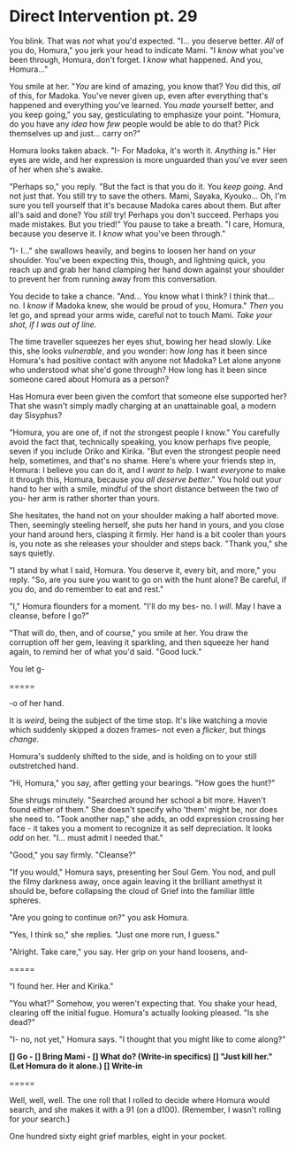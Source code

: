 # Direct Intervention pt. 29

You blink. That was *not* what you'd expected. "I... you deserve better. *All* of you do, Homura," you jerk your head to indicate Mami. "I *know* what you've been through, Homura, don't forget. I *know* what happened. And you, Homura..."

You smile at her. "*You* are kind of amazing, you know that? You did this, *all* of this, for Madoka. You've never given up, even after everything that's happened and everything you've learned. You *made* yourself better, and you keep going," you say, gesticulating to emphasize your point. "Homura, do you have any *idea* how *few* people would be able to do that? Pick themselves up and just... carry on?"

Homura looks taken aback. "I- For Madoka, it's worth it. *Anything* is." Her eyes are wide, and her expression is more unguarded than you've ever seen of her when she's awake.

"Perhaps so," you reply. "But the fact is that you do it. You *keep going*. And not just that. You still try to save the others. Mami, Sayaka, Kyouko... Oh, I'm sure you tell yourself that it's because Madoka cares about them. But after all's said and done? You *still* try! Perhaps you don't succeed. Perhaps you made mistakes. But you tried!" You pause to take a breath. "I care, Homura, because you deserve it. I *know* what you've been through."

"I- I..." she swallows heavily, and begins to loosen her hand on your shoulder. You've been expecting this, though, and lightning quick, you reach up and grab her hand clamping her hand down against your shoulder to prevent her from running away from this conversation.

You decide to take a chance. "And... You know what I think? I think that... no. I *know* if Madoka knew, she would be proud of you, Homura." *Then* you let go, and spread your arms wide, careful not to touch Mami. *Take your shot, if I was out of line.*

The time traveller squeezes her eyes shut, bowing her head slowly. Like this, she looks *vulnerable*, and you wonder: how *long* has it been since Homura's had positive contact with anyone not Madoka? Let alone anyone who understood what she'd gone through? How long has it been since someone cared about Homura as a person?

Has Homura ever been given the comfort that someone else supported her? That she wasn't simply madly charging at an unattainable goal, a modern day Sisyphus?

"Homura, you are one of, if not *the* strongest people I know." You carefully avoid the fact that, technically speaking, you know perhaps five people, seven if you include Oriko and Kirika. "But even the strongest people need help, sometimes, and that's no shame. Here's where your friends step in, Homura: I believe you can do it, and I *want to help*. I want *everyone* to make it through this, Homura, because *you all deserve better*." You hold out your hand to her with a smile, mindful of the short distance between the two of you- her arm is rather shorter than yours.

She hesitates, the hand not on your shoulder making a half aborted move. Then, seemingly steeling herself, she puts her hand in yours, and you close your hand around hers, clasping it firmly. Her hand is a bit cooler than yours is, you note as she releases your shoulder and steps back. "Thank you," she says quietly.

"I stand by what I said, Homura. You deserve it, every bit, and more," you reply. "So, are you sure you want to go on with the hunt alone? Be careful, if you do, and do remember to eat and rest."

"I," Homura flounders for a moment. "I'll do my bes- no. I *will*. May I have a cleanse, before I go?"

"That will do, then, and of course," you smile at her. You draw the corruption off her gem, leaving it sparkling, and then squeeze her hand again, to remind her of what you'd said. "Good luck."

You let g-

\=====​

\-o of her hand.

It is *weird*, being the subject of the time stop. It's like watching a movie which suddenly skipped a dozen frames- not even a *flicker*, but things *change*.

Homura's suddenly shifted to the side, and is holding on to your still outstretched hand.

"Hi, Homura," you say, after getting your bearings. "How goes the hunt?"

She shrugs minutely. "Searched around her school a bit more. Haven't found either of them." She doesn't specify who 'them' might be, nor does she need to. "Took another nap," she adds, an odd expression crossing her face - it takes you a moment to recognize it as self depreciation. It looks *odd* on her. "I... must admit I needed that."

"Good," you say firmly. "Cleanse?"

"If you would," Homura says, presenting her Soul Gem. You nod, and pull the filmy darkness away, once again leaving it the brilliant amethyst it should be, before collapsing the cloud of Grief into the familiar little spheres.

"Are you going to continue on?" you ask Homura.

"Yes, I think so," she replies. "Just one more run, I guess."

"Alright. Take care," you say. Her grip on your hand loosens, and-

\=====​

"I found her. Her and Kirika."

"You what?" Somehow, you weren't expecting that. You shake your head, clearing off the initial fugue. Homura's actually looking pleased. "Is she dead?"

"I- no, not yet," Homura says. "I thought that you might like to come along?"

**\[] Go
\- \[] Bring Mami
\- \[] What do? (Write-in specifics)
\[] "Just kill her." (Let Homura do it alone.)
\[] Write-in**

\=====​

Well, well, well. The one roll that I rolled to decide where Homura would search, and she makes it with a 91 (on a d100). (Remember, I wasn't rolling for *your* search.)

One hundred sixty eight grief marbles, eight in your pocket.
